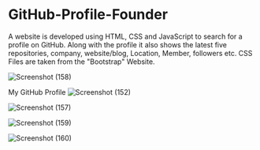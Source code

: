 # GitHub-Profile-Founder
A website is developed using HTML, CSS and JavaScript to search for a profile on GitHub. Along with the profile it also shows the latest five repositories, company, website/blog, Location, Member, followers etc.
CSS Files are taken from the "Bootstrap" Website.

![Screenshot (158)](https://user-images.githubusercontent.com/77193746/176366764-a79c5ab2-78ef-4710-bc02-53be0eb9e4ed.png)

My GitHub Profile
![Screenshot (152)](https://user-images.githubusercontent.com/77193746/176366675-3242aae0-741f-48fb-9bd0-65c72cf361cd.png)

![Screenshot (157)](https://user-images.githubusercontent.com/77193746/176366738-9ff74d9b-2460-465b-b839-80a8de72af24.png)

![Screenshot (159)](https://user-images.githubusercontent.com/77193746/176366795-19cb40aa-fc1a-423d-888f-85df71032938.png)

![Screenshot (160)](https://user-images.githubusercontent.com/77193746/176366806-d012f1de-b17b-4ce4-b7e9-7cd30377839b.png)
